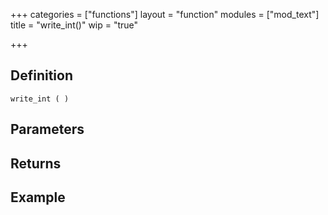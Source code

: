 +++
categories = ["functions"]
layout = "function"
modules = ["mod_text"]
title = "write_int()"
wip = "true"

+++

## Definition

    write_int ( )

## Parameters

## Returns

## Example

```
```
